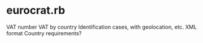 eurocrat.rb
===========

VAT number
VAT by country
Identification cases, with geolocation, etc.
XML format
Country requirements?
